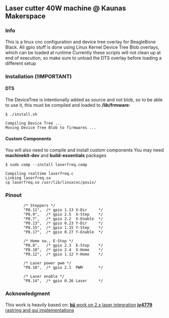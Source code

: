 ## Laser cutter 40W machine @ Kaunas Makerspace


### Info
This is a linux cnc configuration and device tree overlay for BeagleBone Black.
All gpio stuff is done using Linux Kernel Device Tree Blob overlays, which can be loaded at runtime
Currently these scripts will not clean up at end of execution, so make sure to unload the DTS overlay before loading a different setup

### Installation (!IMPORTANT)
#### DTS
The DeviceTree is intentionally added as source and not blob, so to be able to use it, this must be compiled and loaded to __/lib/frmware__:
```
$ ./install.sh

Compiling Device Tree ...
Moving Device Tree Blob to firmwares ...
```
#### Custom Components
You will also need to compile and install custom components
You may need __machinekit-dev__ and __build-essentials__ packages
```
$ sudo comp --install laserfreq.comp

Compiling realtime laserfreq.c
Linking laserfreq.so
cp laserfreq.so /usr/lib/linuxcnc/posix/
```

### Pinout
```
        /* Steppers */
        "P8.11",  /* gpio 1.13 X-Dir     */
        "P8.9",   /* gpio 2.5  X-Step    */
        "P8.7",   /* gpio 2.2  X-Enable  */
        "P8.13",  /* gpio 0.23 Y-Dir     */
        "P8.15",  /* gpio 1.15 Y-Step    */
        "P8.17",  /* gpio 0.27 Y-Enable  */

        /* Home sw., E-Stop */
        "P8.8",   /* gpio 2.3  E-Stop    */
        "P8.10",  /* gpio 2.4  X-Home    */
        "P8.12",  /* gpio 1.12 Y-Home    */

        /* Laser power pwm */
        "P8.18",  /* gpio 2.1  PWM       */

        /* Laser enable */
        "P8.14",  /* gpio 0.26 Laser     */
```

### Acknowledgment
This work is heavily based on:
[__bjj__ work on 2.x laser integration](https://github.com/bjj/2x_laser)
[__jv4779__ rastring and gui implementations](https://github.com/jv4779/2x_laser)

